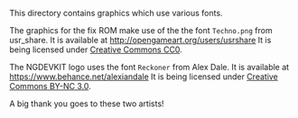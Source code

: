 This directory contains graphics which use various fonts.

The graphics for the fix ROM make use of the the font `Techno.png`
from usr_share. It is available at <http://opengameart.org/users/usrshare>
It is being licensed under [Creative Commons CC0][cc0].

[cc0]: http://creativecommons.org/publicdomain/zero/1.0/


The NGDEVKIT logo uses the font `Reckoner` from Alex Dale. It is
available at <https://www.behance.net/alexiandale>
It is being licensed under [Creative Commons BY-NC 3.0][bync3].

[bync3]: http://creativecommons.org/licenses/by-nc/3.0/


A big thank you goes to these two artists!
